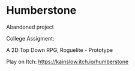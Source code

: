 # Humberstone
Abandoned project

College Assigment:

A 2D Top Down
RPG, Roguelite - Prototype


Play on Itch:
https://kainslow.itch.io/humberstone
